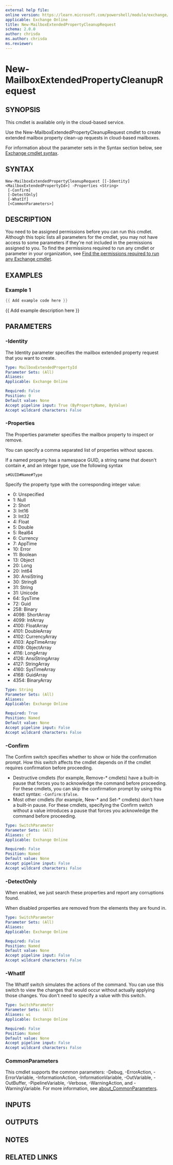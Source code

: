 ```yaml
---
external help file:
online version: https://learn.microsoft.com/powershell/module/exchange/new-mailboxextendedpropertycleanuprequest
applicable: Exchange Online
title: New-MailboxExtendedPropertyCleanupRequest
schema: 2.0.0
author: chrisda
ms.author: chrisda
ms.reviewer:
---
```


# New-MailboxExtendedPropertyCleanupRequest

## SYNOPSIS
This cmdlet is available only in the cloud-based service.

Use the New-MailboxExtendedPropertyCleanupRequest cmdlet to create extended mailbox property clean-up requests in cloud-based mailboxes.

For information about the parameter sets in the Syntax section below, see [Exchange cmdlet syntax](https://learn.microsoft.com/powershell/exchange/exchange-cmdlet-syntax).

## SYNTAX

```
New-MailboxExtendedPropertyCleanupRequest [[-Identity] <MailboxExtendedPropertyId>] -Properties <String>
 [-Confirm]
 [-DetectOnly]
 [-WhatIf]
 [<CommonParameters>]
```

## DESCRIPTION
You need to be assigned permissions before you can run this cmdlet. Although this topic lists all parameters for the cmdlet, you may not have access to some parameters if they're not included in the permissions assigned to you. To find the permissions required to run any cmdlet or parameter in your organization, see [Find the permissions required to run any Exchange cmdlet](https://learn.microsoft.com/powershell/exchange/find-exchange-cmdlet-permissions).

## EXAMPLES

### Example 1
```powershell
{{ Add example code here }}
```

{{ Add example description here }}

## PARAMETERS

### -Identity
The Identity parameter specifies the mailbox extended property request that you want to create.

```yaml
Type: MailboxExtendedPropertyId
Parameter Sets: (All)
Aliases:
Applicable: Exchange Online

Required: False
Position: 0
Default value: None
Accept pipeline input: True (ByPropertyName, ByValue)
Accept wildcard characters: False
```

### -Properties
The Properties parameter specifies the mailbox property to inspect or remove.

You can specify a comma separated list of properties without spaces.

If a named property has a namespace GUID, a string name that doesn't contain `#`, and an integer type, use the following syntax

`s#GUID#Name#Type`

Specify the property type with the corresponding integer value:

- 0: Unspecified
- 1: Null
- 2: Short
- 3: Int16
- 3: Int32
- 4: Float
- 5: Double
- 5: Real64
- 6: Currency
- 7: AppTime
- 10: Error
- 11: Boolean
- 13: Object
- 20: Long
- 20: Int64
- 30: AnsiString
- 30: String8
- 31: String
- 31: Unicode
- 64: SysTime
- 72: Guid
- 258: Binary
- 4098: ShortArray
- 4099: IntArray
- 4100: FloatArray
- 4101: DoubleArray
- 4102: CurrencyArray
- 4103: AppTimeArray
- 4109: ObjectArray
- 4116: LongArray
- 4126: AnsiStringArray
- 4127: StringArray
- 4160: SysTimeArray
- 4168: GuidArray
- 4354: BinaryArray

```yaml
Type: String
Parameter Sets: (All)
Aliases:
Applicable: Exchange Online

Required: True
Position: Named
Default value: None
Accept pipeline input: False
Accept wildcard characters: False
```

### -Confirm
The Confirm switch specifies whether to show or hide the confirmation prompt. How this switch affects the cmdlet depends on if the cmdlet requires confirmation before proceeding.

- Destructive cmdlets (for example, Remove-\* cmdlets) have a built-in pause that forces you to acknowledge the command before proceeding. For these cmdlets, you can skip the confirmation prompt by using this exact syntax: `-Confirm:$false`.
- Most other cmdlets (for example, New-\* and Set-\* cmdlets) don't have a built-in pause. For these cmdlets, specifying the Confirm switch without a value introduces a pause that forces you acknowledge the command before proceeding.

```yaml
Type: SwitchParameter
Parameter Sets: (All)
Aliases: cf
Applicable: Exchange Online

Required: False
Position: Named
Default value: None
Accept pipeline input: False
Accept wildcard characters: False
```

### -DetectOnly
When enabled, we just search these properties and report any corruptions found.

When disabled properties are removed from the elements they are found in.

```yaml
Type: SwitchParameter
Parameter Sets: (All)
Aliases:
Applicable: Exchange Online

Required: False
Position: Named
Default value: None
Accept pipeline input: False
Accept wildcard characters: False
```

### -WhatIf
The WhatIf switch simulates the actions of the command. You can use this switch to view the changes that would occur without actually applying those changes. You don't need to specify a value with this switch.

```yaml
Type: SwitchParameter
Parameter Sets: (All)
Aliases: wi
Applicable: Exchange Online

Required: False
Position: Named
Default value: None
Accept pipeline input: False
Accept wildcard characters: False
```

### CommonParameters
This cmdlet supports the common parameters: -Debug, -ErrorAction, -ErrorVariable, -InformationAction, -InformationVariable, -OutVariable, -OutBuffer, -PipelineVariable, -Verbose, -WarningAction, and -WarningVariable. For more information, see [about_CommonParameters](https://go.microsoft.com/fwlink/p/?LinkID=113216).

## INPUTS

## OUTPUTS

## NOTES

## RELATED LINKS
